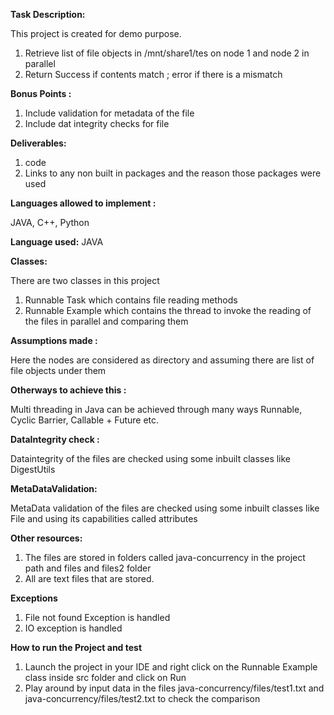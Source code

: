 **Task Description:** 

This project is created for demo purpose.
1. Retrieve list of file objects in /mnt/share1/tes on node 1 and node 2 in parallel
2. Return Success if contents match ; error if there is a mismatch

**Bonus Points :**

1. Include validation for metadata of the file
2. Include dat integrity checks for file

**Deliverables:** 
1. code
2. Links to any non built in packages and the reason those packages were used
               

**Languages allowed to implement :** 

JAVA, C++, Python

**Language used:** 
JAVA

**Classes:**

There are two classes in this project
1. Runnable Task which contains file reading methods
2. Runnable Example which contains the thread to invoke the reading of the files in parallel and comparing them

**Assumptions made :**

Here the nodes are considered as directory and assuming there are list of file objects under them

**Otherways to achieve this :**

Multi threading in Java can be achieved through many ways Runnable, Cyclic Barrier, Callable + Future etc. 

**DataIntegrity check :**

Dataintegrity of the files are checked using some inbuilt classes like DigestUtils

**MetaDataValidation:** 

MetaData validation of the files are checked using some inbuilt classes like File and using its 
capabilities called attributes

**Other resources:**

1. The files are stored in folders called java-concurrency in the project path and files and files2 folder
2. All are text files that are stored.

**Exceptions**

1. File not found Exception is handled
2. IO exception is handled

**How to run the Project and test**

1. Launch the project in your IDE and right click on the Runnable Example class inside src folder and click on Run
2. Play around by input data in the files java-concurrency/files/test1.txt and java-concurrency/files/test2.txt to 
check the comparison






